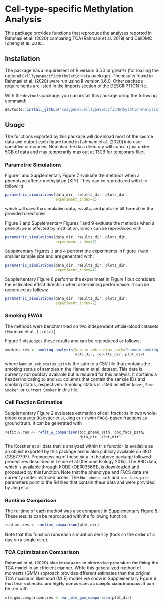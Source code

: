 # Cell-type-specific Methylation Analysis

This package provides functions that reproduce the analyses reported in Rahmani et al. (2020) comparing TCA (Rahmani et al. 2019) and CellDMC (Zheng et al. 2018).

## Installation

The package has a requirement of R version 3.5.0 or greater (for loading the optional `CellTypeSpecificMethylationData` package). The results found in Rahmani et al. (2020)
were run using R version 3.6.0. Other package requirements are listed in the Imports section of the
DESCRIPTION file.

With the `devtools` package, you can install this package using the following command:

```r
devtools::install_github("cozygene/CellTypeSpecificMethylationAnalysis")
```

## Usage

The functions exported by this package will download most of the source data and output each figure found in Rahmani et al. (2020) into user-specified directories. Note that the data directory will contain just under 5GB of data and may temporarily max out at 13GB for temporary files.

### Parametric Simulations

Figure 1 and Supplementary Figure 7 evaluate the methods when a phenotype affects methylation (X|Y). They can be reproduced with the following

```r
parametric_simulations(data_dir, results_dir, plots_dir,
                       experiment_index=1)
```

which will save the simulation data, results, and plots (in tiff format) in the provided directories

Figure 2 and Supplementary Figures 1 and 9 evaluate the methods when a phenotype is affected by methlation, which can be reproduced with 

```r
parametric_simulations(data_dir, results_dir, plots_dir,
                       experiment_index=3)
```

Supplmentary Figures 3 and 4 perform the experiments in Figure 1 with smaller sample size and are generated with:


```r
parametric_simulations(data_dir, results_dir, plots_dir,
                       experiment_index=4)
```

Supplementary Figure 8 performs the experiment in Figure 1 but considers the estimated effect direction when determining performance. It can be generated as follows:


```r
parametric_simulations(data_dir, results_dir, plots_dir,
                       experiment_index=2)
```

### Smoking EWAS

The methods were benchmarked on two independent whole-blood datasets (Hannum et al., Liu et al.) .

Figure 3 visualizes these results and can be reproduced as follows:
```r
smoking.res <- smoking_analysis(hannum_smk_status_path="hannum_smoking_status.txt",
                                data_dir, results_dir, plot_dir)
```
where `hannum_smk_status_path` is the path to a CSV file that contains the smoking status of samples in the Hannum et al. dataset. This data is currently not publicly available but is required for this analysis. It contains a header indicating `ID` and `smk` columns that contain the sample IDs and smoking status, respectively. Smoking status is listed as either `Never`, `Past Smoker`, or `Current Smoker` in this file. 


### Cell Fraction Estimation

Supplementary Figure 2 evaluates estimation of cell fractions in two whole-blood datasets (Koestler et al, Jing et al) with FACS-based fractions as ground truth. It can be generated with

```r
refit.w.res <- refit_w_comparison(bbc_pheno_path, bbc_facs_path,
                                  data_dir, plot_dir)
```

The Koestler et al. data that is analyzed within this function is available as an object exported by this package and is also publicly available on GEO (GSE77797). Preprocessing of these data in the above package followed procedures described in Lehne et al (Genome Biology 2015). The BBC data, which is available through NODE (OER035661), is downloaded and processed by this function. Note that the phenotype and FACS data are currently under restriced acces. The `bbc_pheno_path` and `bbc_facs_path` parameters point to the Rd files that contain these data and were provided by Jing et al.

### Runtime Comparison

The runtime of each method was also compared in Supplementary Figure 5. These results can be reproduced with the following function:

```r
runtime.res <- runtime_comparison(plot_dir)
```

Note that this function runs each simulation serially (took on the order of a day on a single core).

### TCA Optimization Comparison

Rahmani et al. (2020) also introduces an alternative procedure for fitting the TCA model in an efficient manner. While this generalized method of moments (GMM) approach provides different estimates than the original TCA maximum likelihood (MLE) model, we show in Supplementary Figure 6 that their estimates are highly concordant as sample sizes increase. It can be run with

```r
mle.gmm.comparison.res <- var_mle_gmm_comparison(plot_dir)
```

